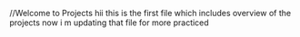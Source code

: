 //Welcome to Projects
hii this is the first file which includes overview of the projects
now i m updating that file for more practiced
